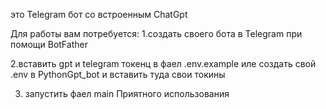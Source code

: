 это Telegram бот со встроенным ChatGpt

Для работы вам потребуется:
1.создать своего бота в Telegram при помощи BotFather

2.вставить gpt и telegram токенц в фаел .env.example иле создать свой .env в PythonGpt_bot и вставить туда свои токины 

3. запустить фаел main 
Приятного использования 